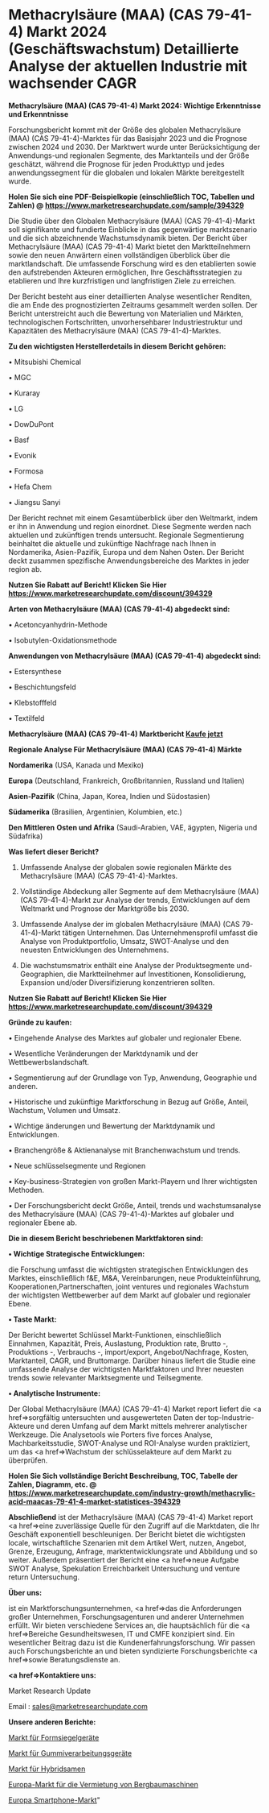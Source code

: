 # Methacrylsäure (MAA) (CAS 79-41-4) Markt 2024 (Geschäftswachstum) Detaillierte Analyse der aktuellen Industrie mit wachsender CAGR

<strong>Methacrylsäure (MAA) (CAS 79-41-4) Markt 2024: Wichtige Erkenntnisse und Erkenntnisse</strong>

Forschungsbericht kommt mit der Größe des globalen Methacrylsäure (MAA) (CAS 79-41-4)-Marktes für das Basisjahr 2023 und die Prognose zwischen 2024 und 2030. Der Marktwert wurde unter Berücksichtigung der Anwendungs-und regionalen Segmente, des Marktanteils und der Größe geschätzt, während die Prognose für jeden Produkttyp und jedes anwendungssegment für die globalen und lokalen Märkte bereitgestellt wurde.

<strong>Holen Sie sich eine PDF-Beispielkopie (einschließlich TOC, Tabellen und Zahlen) @
</strong><strong><a href=https://www.marketresearchupdate.com/sample/394329><strong>https://www.marketresearchupdate.com/sample/394329</u></font></a></strong></strong>

Die Studie über den Globalen Methacrylsäure (MAA) (CAS 79-41-4)-Markt soll signifikante und fundierte Einblicke in das gegenwärtige marktszenario und die sich abzeichnende Wachstumsdynamik bieten. Der Bericht über Methacrylsäure (MAA) (CAS 79-41-4) Markt bietet den Marktteilnehmern sowie den neuen Anwärtern einen vollständigen überblick über die marktlandschaft. Die umfassende Forschung wird es den etablierten sowie den aufstrebenden Akteuren ermöglichen, Ihre Geschäftsstrategien zu etablieren und Ihre kurzfristigen und langfristigen Ziele zu erreichen.

Der Bericht besteht aus einer detaillierten Analyse wesentlicher Renditen, die am Ende des prognostizierten Zeitraums gesammelt werden sollen. Der Bericht unterstreicht auch die Bewertung von Materialien und Märkten, technologischen Fortschritten, unvorhersehbarer Industriestruktur und Kapazitäten des Methacrylsäure (MAA) (CAS 79-41-4)-Marktes.

<strong>Zu den wichtigsten Herstellerdetails in diesem Bericht gehören:</strong>

• Mitsubishi Chemical

• MGC

• Kuraray

• LG

• DowDuPont

• Basf

• Evonik

• Formosa

• Hefa Chem

• Jiangsu Sanyi

Der Bericht rechnet mit einem Gesamtüberblick über den Weltmarkt, indem er ihn in Anwendung und region einordnet. Diese Segmente werden nach aktuellen und zukünftigen trends untersucht. Regionale Segmentierung beinhaltet die aktuelle und zukünftige Nachfrage nach Ihnen in Nordamerika, Asien-Pazifik, Europa und dem Nahen Osten. Der Bericht deckt zusammen spezifische Anwendungsbereiche des Marktes in jeder region ab.

<strong>Nutzen Sie Rabatt auf Bericht! Klicken Sie Hier
</strong><strong><a href=https://www.marketresearchupdate.com/discount/394329>https://www.marketresearchupdate.com/discount/394329</b></u></font></strong></a>

<strong>Arten von Methacrylsäure (MAA) (CAS 79-41-4) abgedeckt sind:</strong>

• Acetoncyanhydrin-Methode

• Isobutylen-Oxidationsmethode

<strong>Anwendungen von Methacrylsäure (MAA) (CAS 79-41-4) abgedeckt sind:</strong>

• Estersynthese

• Beschichtungsfeld

• Klebstofffeld

• Textilfeld

<strong>Methacrylsäure (MAA) (CAS 79-41-4) Marktbericht <a href=https://www.marketresearchupdate.com/buynow/394329>Kaufe jetzt</a></strong>

<strong>Regionale Analyse Für Methacrylsäure (MAA) (CAS 79-41-4) Märkte</strong>

<strong>Nordamerika</strong> (USA, Kanada und Mexiko)

<strong>Europa</strong> (Deutschland, Frankreich, Großbritannien, Russland und Italien)

<strong>Asien-Pazifik</strong> (China, Japan, Korea, Indien und Südostasien)

<strong>Südamerika</strong> (Brasilien, Argentinien, Kolumbien, etc.)

<strong>Den Mittleren</strong> <strong>Osten und Afrika</strong> (Saudi-Arabien, VAE, ägypten, Nigeria und Südafrika)

<strong>Was liefert dieser Bericht?</strong>

1. Umfassende Analyse der globalen sowie regionalen Märkte des Methacrylsäure (MAA) (CAS 79-41-4)-Marktes.

2. Vollständige Abdeckung aller Segmente auf dem Methacrylsäure (MAA) (CAS 79-41-4)-Markt zur Analyse der trends, Entwicklungen auf dem Weltmarkt und Prognose der Marktgröße bis 2030.

3. Umfassende Analyse der im globalen Methacrylsäure (MAA) (CAS 79-41-4)-Markt tätigen Unternehmen. Das Unternehmensprofil umfasst die Analyse von Produktportfolio, Umsatz, SWOT-Analyse und den neuesten Entwicklungen des Unternehmens.

4. Die wachstumsmatrix enthält eine Analyse der Produktsegmente und-Geographien, die Marktteilnehmer auf Investitionen, Konsolidierung, Expansion und/oder Diversifizierung konzentrieren sollten.

<strong>Nutzen Sie Rabatt auf Bericht! Klicken Sie Hier
</strong><strong><a href=https://www.marketresearchupdate.com/discount/394329>https://www.marketresearchupdate.com/discount/394329</b></u></font></strong></a>

<strong>Gründe zu kaufen:</strong>

• Eingehende Analyse des Marktes auf globaler und regionaler Ebene.

• Wesentliche Veränderungen der Marktdynamik und der Wettbewerbslandschaft.

• Segmentierung auf der Grundlage von Typ, Anwendung, Geographie und anderen.

• Historische und zukünftige Marktforschung in Bezug auf Größe, Anteil, Wachstum, Volumen und Umsatz.

• Wichtige änderungen und Bewertung der Marktdynamik und Entwicklungen.

• Branchengröße &amp; Aktienanalyse mit Branchenwachstum und trends.

• Neue schlüsselsegmente und Regionen

• Key-business-Strategien von großen Markt-Playern und Ihrer wichtigsten Methoden.

• Der Forschungsbericht deckt Größe, Anteil, trends und wachstumsanalyse des Methacrylsäure (MAA) (CAS 79-41-4)-Marktes auf globaler und regionaler Ebene ab.

<strong>Die in diesem Bericht beschriebenen Marktfaktoren sind:</strong>

<strong>• Wichtige Strategische Entwicklungen:</strong>

die Forschung umfasst die wichtigsten strategischen Entwicklungen des Marktes, einschließlich f&amp;E, M&amp;A, Vereinbarungen, neue Produkteinführung, Kooperationen,Partnerschaften, joint ventures und regionales Wachstum der wichtigsten Wettbewerber auf dem Markt auf globaler und regionaler Ebene.

<strong>• Taste Markt:</strong>

Der Bericht bewertet Schlüssel Markt-Funktionen, einschließlich Einnahmen, Kapazität, Preis, Auslastung, Produktion rate, Brutto -, Produktions -, Verbrauchs -, import/export, Angebot/Nachfrage, Kosten, Marktanteil, CAGR, und Bruttomarge. Darüber hinaus liefert die Studie eine umfassende Analyse der wichtigsten Marktfaktoren und Ihrer neuesten trends sowie relevanter Marktsegmente und Teilsegmente.

<strong>• Analytische Instrumente:</strong>

Der Global Methacrylsäure (MAA) (CAS 79-41-4) Market report liefert die <a href=>sorgf</a>ältig untersuchten und ausgewerteten Daten der top-Industrie-Akteure und deren Umfang auf dem Markt mittels mehrerer analytischer Werkzeuge. Die Analysetools wie Porters five forces Analyse, Machbarkeitsstudie, SWOT-Analyse und ROI-Analyse wurden praktiziert, um das <a href=>Wachstum</a> der schlüsselakteure auf dem Markt zu überprüfen.

<strong>Holen Sie Sich vollständige Bericht Beschreibung, TOC, Tabelle der Zahlen, Diagramm, etc. @ </strong><strong><a href=https://www.marketresearchupdate.com/industry-growth/methacrylic-acid-maacas-79-41-4-market-statistices-394329>https://www.marketresearchupdate.com/industry-growth/methacrylic-acid-maacas-79-41-4-market-statistices-394329</a></font></strong>

<strong>Abschließend</strong> ist der Methacrylsäure (MAA) (CAS 79-41-4) Market report <a href=>eine</a> zuverlässige Quelle für den Zugriff auf die Marktdaten, die Ihr Geschäft exponentiell beschleunigen. Der Bericht bietet die wichtigsten locale, wirtschaftliche Szenarien mit dem Artikel Wert, nutzen, Angebot, Grenze, Erzeugung, Anfrage, marktentwicklungsrate und Abbildung und so weiter. Außerdem präsentiert der Bericht eine <a href=>neue</a> Aufgabe SWOT Analyse, Spekulation Erreichbarkeit Untersuchung und venture return Untersuchung.

<strong>Über uns:</strong>

 ist ein Marktforschungsunternehmen, <a href=>das</a> die Anforderungen großer Unternehmen, Forschungsagenturen und anderer Unternehmen erfüllt. Wir bieten verschiedene Services an, die hauptsächlich für die <a href=>Bereiche</a> Gesundheitswesen, IT und CMFE konzipiert sind. Ein wesentlicher Beitrag dazu ist die Kundenerfahrungsforschung. Wir passen auch Forschungsberichte an und bieten syndizierte Forschungsberichte <a href=>sowie</a> Beratungsdienste an.

<strong><a href=>Kontaktiere uns:</a></strong>

Market Research Update

Email : sales@marketresearchupdate.com

<strong>Unsere anderen Berichte:</strong>

<a href=https://www.linkedin.com/pulse/form-sealing-equipments-market-2023>Markt für Formsiegelgeräte</a>

<a href=https://www.linkedin.com/pulse/rubber-processing-equipment-market>Markt für Gummiverarbeitungsgeräte</a>

<a href=https://www.linkedin.com/pulse/hybrid-seeds-market-analysis-segment-region>Markt für Hybridsamen</a>

<a href=https://www.linkedin.com/pulse/europe-mining-equipment-rental-market-advancing>Europa-Markt für die Vermietung von Bergbaumaschinen</a>

<a href=https://www.linkedin.com/pulse/europe-smart-phone-market-size-share-trend>Europa Smartphone-Markt</a>"
